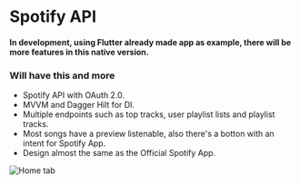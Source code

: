 # Spotify API
#### In development, using Flutter already made app as example, there will be more features in this native version.
### Will have this and more
 - Spotify API with OAuth 2.0.
 - MVVM and Dagger Hilt for DI.
 - Multiple endpoints such as top tracks, user playlist lists and playlist tracks.
 - Most songs have a preview listenable, also there's a botton with an intent for Spotify App.
 - Design almost the same as the Official Spotify App.

![Home tab](https://i.imgur.com/S1EENkc.jpg)
